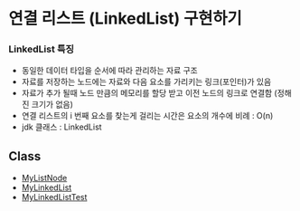 # 연결 리스트 (LinkedList) 구현하기

### LinkedList 특징

- 동일한 데이터 타입을 순서에 따라 관리하는 자료 구조
- 자료를 저장하는 노드에는 자료와 다음 요소를 가리키는 링크(포인터)가 있음
- 자료가 추가 될때 노드 만큼의 메모리를 할당 받고 이전 노드의 링크로 연결함 (정해진 크기가 없음)
- 연결 리스트의 i 번째 요소를 찾는게 걸리는 시간은 요소의 개수에 비례 : O(n)
- jdk 클래스 : LinkedList

## Class

- [MyListNode](./MyListNode.java)
- [MyLinkedList](./MyLinkedList.java)
- [MyLinkedListTest](./MyLinkedListTest.java)
